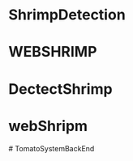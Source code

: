 # ShrimpDetection
# WEBSHRIMP
# DectectShrimp
# webShripm
#   T o m a t o S y s t e m B a c k E n d  
 